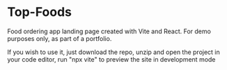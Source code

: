 # Top-Foods

Food ordering app landing page created with Vite and React. For demo purposes only, as part of a portfolio.

If you wish to use it, just download the repo, unzip and open the project in your code editor, run "npx vite" to preview the site in development mode

